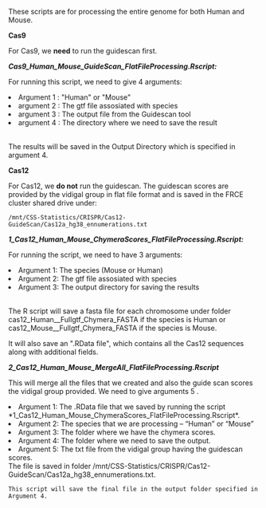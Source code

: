 These scripts are for processing the entire genome for both Human and Mouse.

**Cas9**

For Cas9, we **need** to run the guidescan first. 

***Cas9_Human_Mouse_GuideScan_FlatFileProcessing.Rscript:***


For running this script, we need to give 4 arguments:<br />
 
<li> Argument 1 : "Human" or "Mouse" </li>
<li> argument 2 :  The gtf file assosiated with species </li>
<li> argument 3 :  The output file from the Guidescan tool </li>
<li> argument 4 :  The directory where we need to save the result </li>
<br />

The results will be saved in the Output Directory which is specified in argument 4.

**Cas12**

For Cas12, we **do not** run the guidescan. The guidescan scores are provided by the vidigal group in flat file format and is saved in the FRCE cluster shared drive under:

````
/mnt/CSS-Statistics/CRISPR/Cas12-GuideScan/Cas12a_hg38_ennumerations.txt
````

***1_Cas12_Human_Mouse_ChymeraScores_FlatFileProcessing.Rscript:***
   
For running the script, we need to have 3 arguments: 
<li> Argument 1: The species (Mouse or Human) </li>
<li> Argument 2: The gtf file assosiated with species </li>
<li> Argument 3: The output directory for saving the results </li>
<br />

The R script will save a fasta file for each chromosome under folder cas12_Human__Fullgtf_Chymera_FASTA if the species is Human or cas12_Mouse__Fullgtf_Chymera_FASTA if the species is Mouse.<br />

It will also save an ".RData file", which contains all the Cas12 sequences along with additional fields.<br />


***2_Cas12_Human_Mouse_MergeAll_FlatFileProcessing.Rscript*** <br />

This will merge all the files that we created and also the guide scan scores the vidigal group provided.  We need to give arguments 5 . <br />
        
<li> Argument 1: The .RData file that we saved by running the script *1_Cas12_Human_Mouse_ChymeraScores_FlatFileProcessing.Rscript*. </li>
<li> Argument 2: The species that we are processing  – “Human” or “Mouse” </li>
<li> Argument 3: The folder where we have the chymera scores. </li>
<li> Argument 4: The folder where we need to save the output. </li>
<li> Argument 5: The txt file from the vidigal group having the guidescan scores. </li>
               The file is saved in folder /mnt/CSS-Statistics/CRISPR/Cas12-GuideScan/Cas12a_hg38_ennumerations.txt. <br />

    This script will save the final file in the output folder specified in Argument 4.







